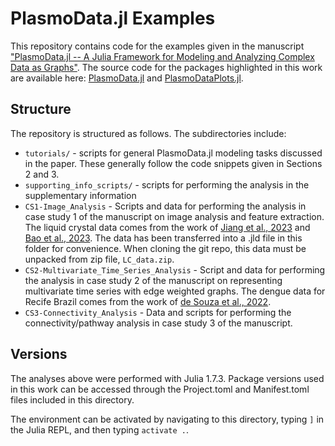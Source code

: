# PlasmoData.jl Examples

This repository contains code for the examples given in the manuscript ["PlasmoData.jl -- A Julia Framework for Modeling and Analyzing Complex Data as Graphs"](https://arxiv.org/abs/2401.11404). The source code for the packages highlighted in this work are available here: [PlasmoData.jl](https://github.com/zavalab/PlasmoData.jl) and [PlasmoDataPlots.jl](https://github.com/zavalab/PlasmoDataPlots.jl/).

## Structure
The repository is structured as follows. The subdirectories include:
  * `tutorials/` - scripts for general PlasmoData.jl modeling tasks discussed in the paper. These generally follow the code snippets given in Sections 2 and 3.
 * `supporting_info_scripts/` - scripts for performing the analysis in the supplementary information
 * `CS1-Image_Analysis` - Scripts and data for performing the analysis in case study 1 of the manuscript on image analysis and feature extraction. The liquid crystal data comes from the work of [Jiang et al., 2023](https://doi.org/10.1021/acs.jpcc.3c03076) and [Bao et al., 2023](https://doi.org/10.1021/jacs.2c03424). The data has been transferred into a .jld file in this folder for convenience. When cloning the git repo, this data must be unpacked from zip file, `LC_data.zip`.
 * `CS2-Multivariate_Time_Series_Analysis` - Script and data for performing the analysis in case study 2 of the manuscript on representing multivariate time series with edge weighted graphs. The dengue data for Recife Brazil comes from the work of [de Souza et al., 2022](https://doi.org/10.1088/1742-5468/aca0e5).
 * `CS3-Connectivity_Analysis` - Data and scripts for performing the connectivity/pathway analysis in case study 3 of the manuscript.

## Versions

The analyses above were performed with Julia 1.7.3. Package versions used in this work can be accessed through the Project.toml and Manifest.toml files included in this directory. 

The environment can be activated by navigating to this directory, typing `]` in the Julia REPL, and then typing `activate .`.